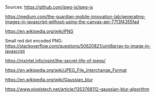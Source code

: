 Sources:
https://github.com/jpeg-js/jpeg-js

https://medium.com/the-guardian-mobile-innovation-lab/generating-images-in-javascript-without-using-the-canvas-api-77f3f4355fad


https://en.wikipedia.org/wiki/PNG

Small red dot encoded PNG:
https://stackoverflow.com/questions/50620821/uint8array-to-image-in-javascript

https://nixintel.info/osint/the-secret-life-of-jpegs/

https://en.wikipedia.org/wiki/JPEG_File_Interchange_Format

https://en.wikipedia.org/wiki/Gaussian_blur

https://www.pixelstech.net/article/1353768112-gaussian-blur-algorithm